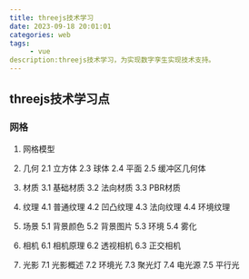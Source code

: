 ```yaml
---
title: threejs技术学习
date: 2023-09-18 20:01:01
categories: web
tags:
     - vue
description:threejs技术学习，为实现数字孪生实现技术支持。
---
```


## threejs技术学习点

### 网格

1. 网格模型

2. 几何
2.1 立方体
2.3 球体
2.4 平面
2.5 缓冲区几何体

3. 材质
3.1 基础材质
3.2 法向材质
3.3 PBR材质

4. 纹理
4.1 普通纹理
4.2 凹凸纹理
4.3 法向纹理
4.4 环境纹理

5. 场景
5.1 背景颜色
5.2 背景图片
5.3 环境
5.4 雾化

6. 相机
6.1 相机原理
6.2 透视相机
6.3 正交相机

7. 光影
7.1 光影概述
7.2 环境光
7.3 聚光灯
7.4 电光源
7.5 平行光







